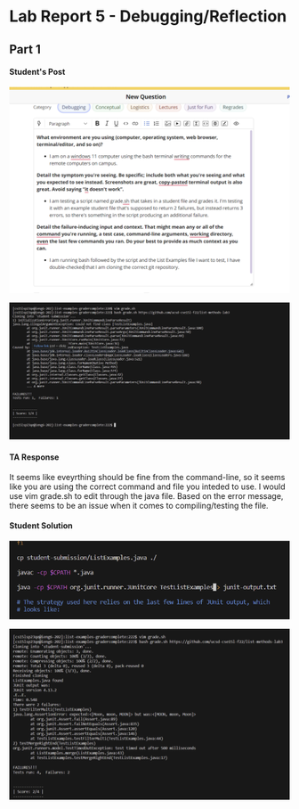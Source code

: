 # **Lab Report 5 - Debugging/Reflection**

## Part 1 ##

#### Student's Post ##### 
![Image of Student post](https://github.com/Yves-M22/cse15l-lab-reports/blob/main/images5/Screenshot%202023-06-04%20213607.png?raw=true) 

![Image of Student screenshot](https://github.com/Yves-M22/cse15l-lab-reports/blob/main/images5/Screenshot%202023-06-04%20194207.png?raw=true) 

#### TA Response ####

It seems like eveyrthing should be fine from the command-line, so it seems like you are using the correct command and file you inteded to use. I would use vim grade.sh to edit through the java file. Based on the error message, there seems to be an issue when it comes to compiling/testing the file.

#### Student Solution #### 

![Image of Student solution 1](https://github.com/Yves-M22/cse15l-lab-reports/blob/main/images5/Screenshot%202023-06-04%20220748.png?raw=true) 

![Image of Student solution 2](https://github.com/Yves-M22/cse15l-lab-reports/blob/main/images5/Screenshot%202023-06-04%20220808.png?raw=true) 

